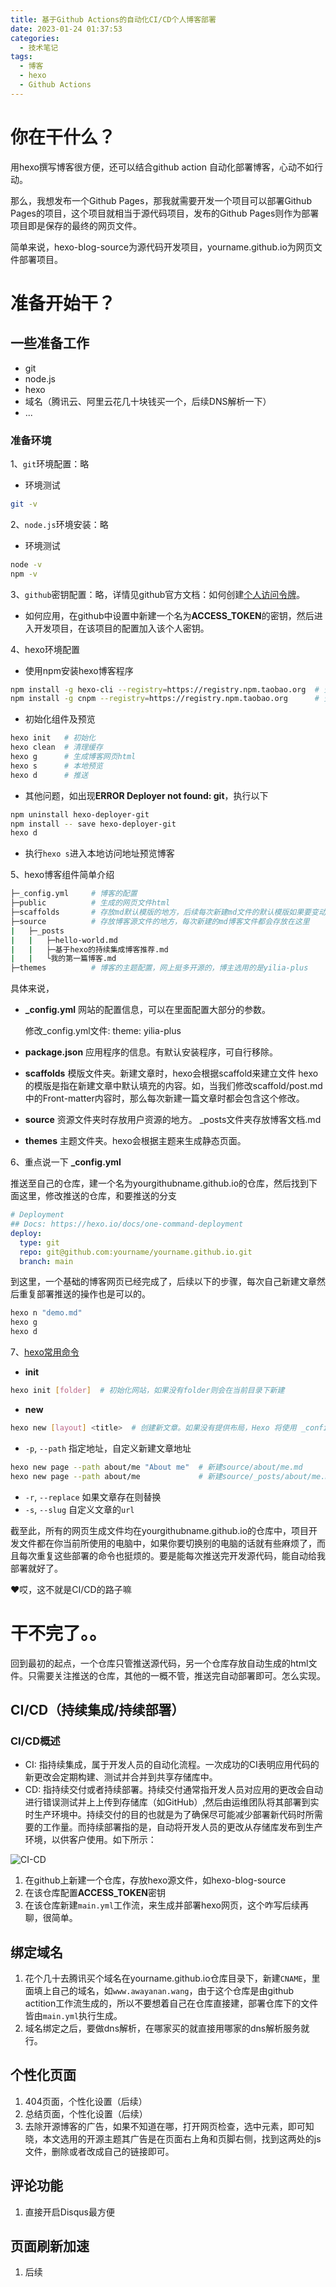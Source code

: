 ```yaml
---
title: 基于Github Actions的自动化CI/CD个人博客部署
date: 2023-01-24 01:37:53
categories:
  - 技术笔记
tags: 
  - 博客
  - hexo
  - Github Actions
---
```

# 你在干什么？

用hexo撰写博客很方便，还可以结合github action 自动化部署博客，心动不如行动。

那么，我想发布一个Github Pages，那我就需要开发一个项目可以部署Github Pages的项目，这个项目就相当于源代码项目，发布的Github Pages则作为部署项目即是保存的最终的网页文件。

简单来说，hexo-blog-source为源代码开发项目，yourname.github.io为网页文件部署项目。

# 准备开始干？

## 一些准备工作

- git
- node.js
- hexo
- 域名（腾讯云、阿里云花几十块钱买一个，后续DNS解析一下）
- ...

### 准备环境

1、`git`环境配置：略

- 环境测试

```bash
git -v
```

2、`node.js`环境安装：略

- 环境测试

```bash
node -v
npm -v
```

3、`github`密钥配置：略，详情见github官方文档：如何创建[个人访问令牌](https://docs.github.com/en/authentication/keeping-your-account-and-data-secure/creating-a-personal-access-token)。

- 如何应用，在github中设置中新建一个名为**ACCESS_TOKEN**的密钥，然后进入开发项目，在该项目的配置加入该个人密钥。

4、hexo环境配置

- 使用npm安装hexo博客程序

```bash
npm install -g hexo-cli --registry=https://registry.npm.taobao.org  # 安装淘宝源npm
npm install -g cnpm --registry=https://registry.npm.taobao.org      # 安装淘宝源cnpm
```

- 初始化组件及预览

```bash
hexo init   # 初始化
hexo clean  # 清理缓存
hexo g      # 生成博客网页html
hexo s      # 本地预览
hexo d      # 推送

```

- 其他问题，如出现**ERROR Deployer not found: git**，执行以下

```bash
npm uninstall hexo-deployer-git
npm install -- save hexo-deployer-git
hexo d
```

- 执行`hexo s`进入本地访问地址预览博客

5、hexo博客组件简单介绍

```bash
├─_config.yml     # 博客的配置
├─public          # 生成的网页文件html
├─scaffolds       # 存放md默认模版的地方，后续每次新建md文件的默认模版如果要变动，修改post.md即可
├─source          # 存放博客源文件的地方，每次新建的md博客文件都会存放在这里
|   ├─_posts
|   |   ├─hello-world.md
|   |   ├─基于hexo的持续集成博客推荐.md
|   |   └我的第一篇博客.md
├─themes          # 博客的主题配置，网上挺多开源的，博主选用的是yilia-plus
```

具体来说，

- **_config.yml**
  网站的配置信息，可以在里面配置大部分的参数。

  修改_config.yml文件: theme: yilia-plus
- **package.json**
  应用程序的信息。有默认安装程序，可自行移除。
- **scaffolds**
  模版文件夹。新建文章时，hexo会根据scaffold来建立文件
  hexo的模版是指在新建文章中默认填充的内容。如，当我们修改scaffold/post.md中的Front-matter内容时，那么每次新建一篇文章时都会包含这个修改。
- **source**
  资源文件夹时存放用户资源的地方。
  _posts文件夹存放博客文档.md
- **themes**
  主题文件夹。hexo会根据主题来生成静态页面。

6、重点说一下 **_config.yml**

推送至自己的仓库，建一个名为yourgithubname.github.io的仓库，然后找到下面这里，修改推送的仓库，和要推送的分支

```yaml
# Deployment
## Docs: https://hexo.io/docs/one-command-deployment
deploy:
  type: git
  repo: git@github.com:yourname/yourname.github.io.git
  branch: main
```

到这里，一个基础的博客网页已经完成了，后续以下的步骤，每次自己新建文章然后重复部署推送的操作也是可以的。

```bash
hexo n "demo.md"
hexo g
hexo d
```

7、[hexo常用命令](https://hexo.io/docs/commands "hexo常用命令")

- **init**

```bash
hexo init [folder]  # 初始化网站，如果没有folder则会在当前目录下新建
```

- **new**

```bash
hexo new [layout] <title>  # 创建新文章。如果没有提供布局，Hexo 将使用 _config.yml 中的 default_layout。如果标题包含空格，请用引号将其括起来
```

- `-p`, `--path` 指定地址，自定义新建文章地址

```bash
hexo new page --path about/me "About me"  # 新建source/about/me.md
hexo new page --path about/me             # 新建source/_posts/about/me.md
```

- `-r`, `--replace` 如果文章存在则替换
- `-s`, `--slug` 自定义文章的`url`

截至此，所有的网页生成文件均在yourgithubname.github.io的仓库中，项目开发文件都在你当前所使用的电脑中，如果你要切换别的电脑的话就有些麻烦了，而且每次重复这些部署的命令也挺烦的。要是能每次推送完开发源代码，能自动给我部署就好了。

❤哎，这不就是CI/CD的路子嘛

# 干不完了。。

回到最初的起点，一个仓库只管推送源代码，另一个仓库存放自动生成的html文件。只需要关注推送的仓库，其他的一概不管，推送完自动部署即可。怎么实现。

## CI/CD（持续集成/持续部署）

### CI/CD概述

- CI: 指持续集成，属于开发人员的自动化流程。一次成功的CI表明应用代码的新更改会定期构建、测试并合并到共享存储库中。
- CD: 指持续交付或者持续部署。持续交付通常指开发人员对应用的更改会自动进行错误测试并上上传到存储库（如GitHub）,然后由运维团队将其部署到实时生产环境中。持续交付的目的也就是为了确保尽可能减少部署新代码时所需要的工作量。而持续部署指的是，自动将开发人员的更改从存储库发布到生产环境，以供客户使用。如下所示：

![](https://resources.github.com/assets/img/ci-cd/pipeline.png "CI-CD")

1. 在github上新建一个仓库，存放hexo源文件，如hexo-blog-source
2. 在该仓库配置**ACCESS_TOKEN**密钥
3. 在该仓库新建`main.yml`工作流，来生成并部署hexo网页，这个咋写后续再聊，很简单。

## 绑定域名

1. 花个几十去腾讯买个域名在yourname.github.io仓库目录下，新建`CNAME`，里面填上自己的域名，如`www.awayanan.wang`，由于这个仓库是由github actition工作流生成的，所以不要想着自己在仓库直接建，部署仓库下的文件皆由`main.yml`执行生成。
2. 域名绑定之后，要做dns解析，在哪家买的就直接用哪家的dns解析服务就行。

## 个性化页面

1. 404页面，个性化设置（后续）
2. 总结页面，个性化设置（后续）
3. 去除开源博客的广告，如果不知道在哪，打开网页检查，选中元素，即可知晓，本文选用的开源主题其广告是在页面右上角和页脚右侧，找到这两处的js文件，删除或者改成自己的链接即可。

## 评论功能

1. 直接开启Disqus最方便

## 页面刷新加速

1. 后续
